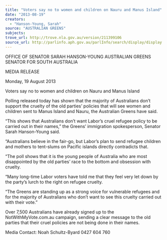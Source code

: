 ```yaml
---
title: "Voters say no to women and children on Nauru and Manus Island"
date: "2013-08-19"
creators:
  - "Hanson-Young, Sarah"
source: "AUSTRALIAN GREENS"
subjects:
trove_url: http://trove.nla.gov.au/version/211399106
source_url: http://parlinfo.aph.gov.au/parlInfo/search/display/display.w3p;query=Id%3A%22media/pressrel/2674206%22
---
```


 OFFICE OF SENATOR SARAH HANSON-YOUNG  AUSTRALIAN GREENS SENATOR FOR SOUTH AUSTRALIA   

 MEDIA RELEASE   

 Monday, 19 August 2013   

 Voters say no to women and children on  Nauru and Manus Island   

 Polling released today has shown that the majority of Australians don’t support the  cruelty of the old parties’ policies that will see women and children sent to Manus Island  and Nauru, the Australian Greens have said.   

 “This shows that Australians don’t want Labor’s cruel refugee policy to be carried out in  their names,” the Greens’ immigration spokesperson, Senator Sarah Hanson-Young  said.   

 “Australians believe in the fair-go, but Labor’s plan to send refugee children and mothers  to tent-slums on Pacific islands directly contradicts that.   

 “The poll shows that it is the young people of Australia who are most disappointed by the  old parties’ race to the bottom and obsession with cruelty.   

 “Many long-time Labor voters have told me that they feel very let down by the party’s  lurch to the right on refugee cruelty.   

 “The Greens are standing up as a strong voice for vulnerable refugees and for the  majority of Australians who don’t want to see this cruelty carried out with their vote.”   

 

 Over 7,500 Australians have already signed up to the NotWithMyVote.com.au campaign,  sending a clear message to the old parties that their cruel policies are not being done in  their names.   

 Media Contact: Noah Schultz-Byard 0427 604 760   

